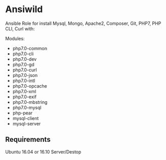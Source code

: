 Ansiwild
=========

Ansible Role for install Mysql, Mongo, Apache2, Composer,  Git, PHP7, PHP CLI, Curl with:

Modules:

 - php7.0-common
- php7.0-cli
- php7.0-dev
- php7.0-gd
- php7.0-curl
- php7.0-json
- php7.0-intl
- php7.0-opcache
- php7.0-xml
- php7.0-exif
- php7.0-mbstring
- php7.0-mysql
- php-pear
- mysql-client
- mysql-server




Requirements
------------

Ubuntu 16.04 or 16.10 Server/Destop
